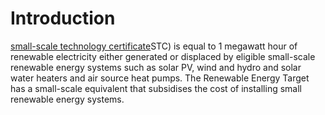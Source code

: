 # Introduction
[small-scale technology certificate](http://www.cleanenergyregulator.gov.au/RET/Scheme-participants-and-industry/Agents-and-installers/Small-scale-technology-certificates)STC) is equal to 1 megawatt hour of renewable electricity either generated or displaced by eligible small-scale renewable energy systems such as solar PV, wind and hydro and solar water heaters and air source heat pumps.
The Renewable Energy Target has a small-scale equivalent that subsidises the cost of installing small renewable energy systems. 
